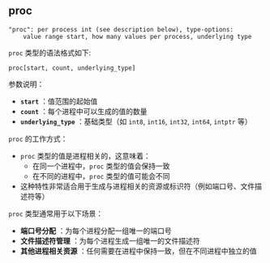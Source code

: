 ## proc

```
"proc": per process int (see description below), type-options:
	value range start, how many values per process, underlying type
```

`proc` 类型的语法格式如下:

```
proc[start, count, underlying_type]
```

参数说明：

* **`start`** ：值范围的起始值
* **`count`** ：每个进程中可以生成的值的数量
* **`underlying_type`** ：基础类型（如 `int8`, `int16`, `int32`, `int64`, `intptr` 等）

`proc` 的工作方式：

* `proc` 类型的值是进程相关的，这意味着：
  * 在同一个进程中，`proc` 类型的值会保持一致
  * 在不同的进程中，`proc` 类型的值可能会不同
* 这种特性非常适合用于生成与进程相关的资源或标识符（例如端口号、文件描述符等）

`proc` 类型通常用于以下场景：

* **端口号分配** ：为每个进程分配一组唯一的端口号
* **文件描述符管理** ：为每个进程生成一组唯一的文件描述符
* **其他进程相关资源** ：任何需要在进程中保持一致，但在不同进程中独立的值
